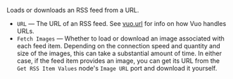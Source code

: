 Loads or downloads an RSS feed from a URL.

   - `URL` — The URL of an RSS feed.  See [vuo.url](vuo-nodeset://vuo.url) for info on how Vuo handles URLs.
   - `Fetch Images` — Whether to load or download an image associated with each feed item.  Depending on the connection speed and quantity and size of the images, this can take a substantial amount of time.  In either case, if the feed item provides an image, you can get its URL from the `Get RSS Item Values` node's `Image URL` port and download it yourself.
